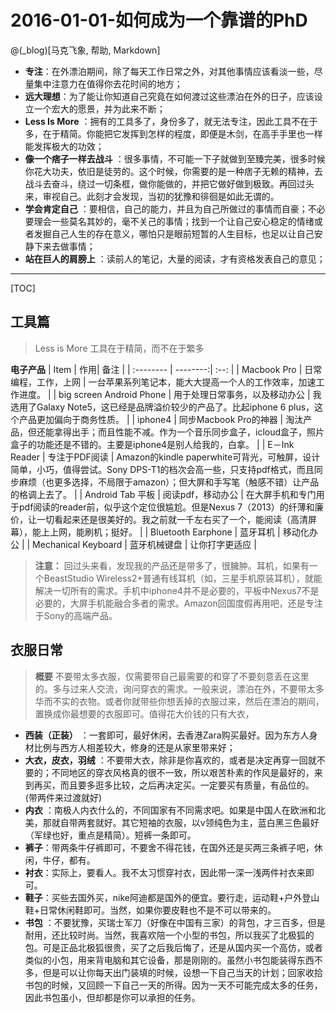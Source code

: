2016-01-01-如何成为一个靠谱的PhD
===

@(_blog)[马克飞象, 帮助, Markdown]

- **专注**：在外漂泊期间，除了每天工作日常之外，对其他事情应该看淡一些，尽量集中注意力在值得你去花时间的地方；
- **远大理想**：为了能让你知道自己究竟在如何渡过这些漂泊在外的日子，应该设立一个宏大的愿景，并为此来不断；
- **Less Is More** ：拥有的工具多了，身份多了，就无法专注，因此工具不在于多，在于精简。你能把它发挥到怎样的程度，即便是木剑，在高手手里也一样能发挥极大的功效；
- **像一个痞子一样去战斗** ：很多事情，不可能一下子就做到至臻完美，很多时候你花大功夫，依旧是徒劳的。这个时候，你需要的是一种痞子无赖的精神，去战斗去奋斗，绕过一切条框，做你能做的，并把它做好做到极致。再回过头来，审视自己。此刻才会发现，当初的犹豫和徘徊是如此无谓的。
- **学会肯定自己** ：要相信，自己的能力，并且为自己所做过的事情而自豪；不必要理会一些莫名其妙的，毫不关己的事情；找到一个让自己安心稳定的情绪或者发掘自己人生的存在意义，哪怕只是眼前短暂的人生目标，也足以让自己安静下来去做事情；
- **站在巨人的肩膀上** ：读前人的笔记，大量的阅读，才有资格发表自己的意见；

-------------------

[TOC]

## 工具篇

> Less is More 工具在于精简，而不在于繁多

**电子产品** 
| Item      |    作用| 备注 |
| :-------- | --------:| :--: |
| Macbook Pro | 日常编程，工作，上网 |  一台苹果系列笔记本，能大大提高一个人的工作效率，加速工作进度。   |
| big screen Android Phone | 用于处理日常事务，以及移动办公 |  我选用了Galaxy Note5，这已经是品牌溢价较少的产品了。比起iphone 6 plus，这个产品更加偏向于商务性质。  |
| iphone4 | 同步Macbook Pro的神器 | 淘汰产品，但还能拿得出手；而且性能不减。作为一个音乐同步盒子，icloud盒子，照片盒子的功能还是不错的。主要是iphone4是别人给我的，白拿。   |
| E－Ink Reader | 专注于PDF阅读 | Amazon的kindle paperwhite可背光，可触屏，设计简单，小巧，值得尝试。Sony DPS-T1的档次会高一些，只支持pdf格式，而且同步麻烦（也更多选择，不局限于amazon）；但大屏和手写笔（触感不错）让产品的格调上去了。 |
| Android Tab 平板 | 阅读pdf，移动办公 | 在大屏手机和专门用于pdf阅读的reader前，似乎这个定位很尴尬。但是Nexus 7（2013）的纤薄和廉价，让一切看起来还是很美好的。我之前就一千左右买了一个，能阅读（高清屏幕），能上上网，能刷机；挺好。 |
| Bluetooth Earphone | 蓝牙耳机 | 移动化办公 |
| Mechanical Keyboard | 蓝牙机械键盘 | 让你打字更适应 |


> **注意：** 回过头来看，发现我的产品还是带多了，很臃肿。耳机，如果有一个BeastStudio Wireless2+普通有线耳机（如，三星手机原装耳机），就能解决一切所有的需求。手机中iphone4并不是必要的，平板中Nexus7不是必要的，大屏手机能融合多者的需求。Amazon回国度假再用吧，还是专注于Sony的高端产品。


## 衣服日常

> **概要** 不要带太多衣服，仅需要带自己最需要的和穿了不要刻意丢在这里的。多与过来人交流，询问穿衣的需求。一般来说，漂泊在外，不要带太多华而不实的衣物。或者你就带些你想丢掉的衣服过来，然后在漂泊的期间，置换成你最想要的衣服即可。值得花大价钱的只有大衣，

- **西装（正装）** ：一套即可，最好休闲，去香港Zara购买最好。因为东方人身材比例与西方人相差较大，修身的还是从家里带来好；
- **大衣，皮衣，羽绒** ：不要带大衣，除非是你喜欢的，或者是决定再穿一回就不要的；不同地区的穿衣风格真的很不一致，所以艰苦朴素的作风是最好的，来到再买，而且要多逛多比较，之后再决定买。一定要买有质量，有品位的。(带两件来过渡就好)
- **内衣** ：南极人内衣什么的，不同国家有不同需求吧。如果是中国人在欧洲和北美，那就自带两套就好。其它短袖的衣服，以v领纯色为主，蓝白黑三色最好（军绿也好，重点是精简）。短裤一条即可。
- **裤子**：带两条牛仔裤即可，不要舍不得花钱，在国外还是买两三条裤子吧，休闲，牛仔，都有。
- **衬衣**：实际上，要看人。我不太习惯穿衬衣，因此带一深一浅两件衬衣来即可。
- **鞋子**：买些去国外买，nike阿迪都是国外的便宜。要行走，运动鞋+户外登山鞋+日常休闲鞋即可。当然，如果你要皮鞋也不是不可以带来的。
- **书包** ：不要犹豫，买瑞士军刀（好像在中国有三家）的背包，才三百多，但是耐用，还比较时尚。当然，我喜欢陪一个小型的书包，所以我买了北极狐的包。可是正品北极狐很贵，买了之后我后悔了，还是从国内买一个高仿，或者类似的小包，用来背电脑和其它设备，那是刚刚的。虽然小书包能装得东西不多，但是可以让你每天出门装填的时候，设想一下自己当天的计划；回家收拾书包的时候，又回顾一下自己一天的所得。因为一天不可能完成太多的任务，因此书包虽小，但却都是你可以承担的任务。

